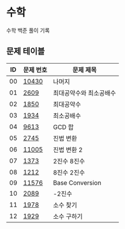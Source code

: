 # 수학 <Math>
수학 백준 풀이 기록
## 문제 테이블
|ID|문제 번호|문제 제목|
|---|------|---|
|00|[10430](https://www.acmicpc.net/problem/10430)|나머지|
|01|[2609](https://www.acmicpc.net/problem/2609)|최대공약수와 최소공배수|
|02|[1850](https://www.acmicpc.net/problem/1850)|최대공약수|
|03|[1934](https://www.acmicpc.net/problem/1934)|최소공배수|
|04|[9613](https://www.acmicpc.net/problem/9613)|GCD 합|
|05|[2745](https://www.acmicpc.net/problem/2745)|진법 변환|
|06|[11005](https://www.acmicpc.net/problem/11005)|진법 변환 2|
|07|[1373](https://www.acmicpc.net/problem/1373)|2진수 8진수|
|08|[1212](https://www.acmicpc.net/problem/1212)|8진수 2진수|
|09|[11576](https://www.acmicpc.net/problem/11576)|Base Conversion|
|10|[2089](https://www.acmicpc.net/problem/2089)|-2진수|
|11|[1978](https://www.acmicpc.net/problem/1978)|소수 찾기|
|12|[1929](https://www.acmicpc.net/problem/1929)|소수 구하기|
